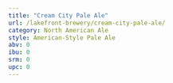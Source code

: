 ```yaml
---
title: "Cream City Pale Ale"
url: /lakefront-brewery/cream-city-pale-ale/
category: North American Ale
style: American-Style Pale Ale
abv: 0
ibu: 0
srm: 0
upc: 0
---
```


